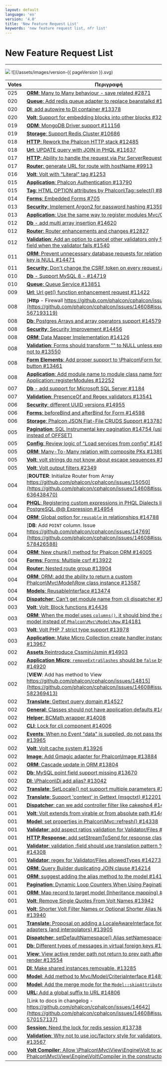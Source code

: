 ```yaml
---
layout: default
language: 'en'
version: '4.0'
title: 'New Feature Request List'
keywords: 'new feature request list, nfr list'
---
```


# New Feature Request List
- - -
![](/assets/images/document-status-stable-success.svg) ![](/assets/images/version-{{ pageVersion }}.svg)



| Votes | Περιγραφή                                                                                                                                                                                                            |
| ----- | -------------------------------------------------------------------------------------------------------------------------------------------------------------------------------------------------------------------- |
| 025   | [**ORM**: Many to Many behaviour - save related #2871](https://github.com/phalcon/cphalcon/issues/14608#issuecomment-563456526)                                                                                      |
| 020   | [**Queue**: Add redis queue adapter to replace beanstalkd #13385](https://github.com/phalcon/cphalcon/issues/14608#issuecomment-563462564)                                                                           |
| 020   | [**DI**: add autowire to DI container #13378](https://github.com/phalcon/cphalcon/issues/14608#issuecomment-563462162)                                                                                               |
| 020   | [**Volt**: Support for embedding blocks into other blocks #329](https://github.com/phalcon/cphalcon/issues/14608#issuecomment-563450829)                                                                             |
| 019   | [**ODM**: MongoDB Driver support #11156 ](https://github.com/phalcon/cphalcon/issues/14608#issuecomment-563457909)                                                                                                   |
| 019   | [**Storage**: Support Redis Cluster #10686](https://github.com/phalcon/cphalcon/issues/14608#issuecomment-563457535)                                                                                                 |
| 018   | [**HTTP**: Rework the Phalcon HTTP stack #12485](https://github.com/phalcon/cphalcon/issues/14608#issuecomment-563460592)                                                                                            |
| 018   | [**Url**: UPDATE query with JOIN in PHQL #11637](https://github.com/phalcon/cphalcon/issues/14608#issuecomment-563458814)                                                                                            |
| 017   | [**HTTP**: Ability to handle the request via Psr ServerRequest #14390](https://github.com/phalcon/cphalcon/issues/14608#issuecomment-563472103)                                                                      |
| 017   | [**Router**: generate URL for route with hostName #9913](https://github.com/phalcon/cphalcon/issues/14608#issuecomment-563457193)                                                                                    |
| 016   | [**Volt**: Volt with "Literal" tag #1253](https://github.com/phalcon/cphalcon/issues/14608#issuecomment-563454743)                                                                                                   |
| 015   | [**Application**: Phalcon Authentication #13790](https://github.com/phalcon/cphalcon/issues/14608#issuecomment-563465535)                                                                                            |
| 015   | [**Tag**: HTML OPTION attributes by Phalcon\Tag::select() #899](https://github.com/phalcon/cphalcon/issues/14608#issuecomment-563454571)                                                                            |
| 014   | [**Forms**: Embedded Forms #705](https://github.com/phalcon/cphalcon/issues/14608#issuecomment-563454291)                                                                                                            |
| 013   | [**Security**: Implement Argon2 for password hashing #13596](https://github.com/phalcon/cphalcon/issues/14608#issuecomment-563464503)                                                                                |
| 013   | [**Application**: Use the same way to register modules Mvc/Cli/Micro](https://github.com/phalcon/cphalcon/issues/14608#issuecomment-563460232)                                                                       |
| 012   | [**Db** - add multi array insertion #14620](https://github.com/phalcon/cphalcon/issues/14608#issuecomment-565614245)                                                                                                 |
| 012   | [**Router**: Router enhancements and changes #12827](https://github.com/phalcon/cphalcon/issues/14608#issuecomment-563460975)                                                                                        |
| 012   | [**Validation**: Add an option to cancel other validators only for the same field when the validator fails #1540](https://github.com/phalcon/cphalcon/issues/14608#issuecomment-563455315)                           |
| 011   | [**ORM**: Prevent unnecessary database requests for relationships where key is NULL #14471](https://github.com/phalcon/cphalcon/issues/14608#issuecomment-563473074)                                                 |
| 011   | [**Security**: Don't change the CSRF token on every request #14413](https://github.com/phalcon/cphalcon/issues/14608#issuecomment-563472592)                                                                         |
| 010   | [**Db** - Support MySQL 8 - #14719 ](https://github.com/phalcon/cphalcon/issues/14608#issuecomment-575210064)                                                                                                        |
| 010   | [**Queue**: Queue Service #13851](https://github.com/phalcon/cphalcon/issues/14608#issuecomment-563466492)                                                                                                           |
| 009   | [**Url**: Url get() function enhancement request #11422](https://github.com/phalcon/cphalcon/issues/14608#issuecomment-563458598)                                                                                    |
| 008   | [**Http** - Firewall https://github.com/phalcon/cphalcon/issues/11389](https://github.com/phalcon/cphalcon/issues/14608#issuecomment-567193119)                                                                      |
| 008   | [**Db**: Postgres Arrays and array operators support #14579](https://github.com/phalcon/cphalcon/issues/14608#issuecomment-563474058)                                                                                |
| 008   | [**Security**: Security Improvement #14456](https://github.com/phalcon/cphalcon/issues/14608#issuecomment-563472866)                                                                                                 |
| 008   | [**ORM**: Data Mapper Implementation #14126](https://github.com/phalcon/cphalcon/issues/14608#issuecomment-563470384)                                                                                                |
| 008   | [**Validation**: Forms should transform "" to NULL unless explicitly told not to #13550](https://github.com/phalcon/cphalcon/issues/14608#issuecomment-563463763)                                                    |
| 008   | [**Form Elements**: Add proper support to \Phalcon\Form for Radio button #13461](https://github.com/phalcon/cphalcon/issues/14608#issuecomment-563462831)                                                          |
| 008   | [**Application**: Add module name to module class name format in Application::registerModules #12252](https://github.com/phalcon/cphalcon/issues/14608#issuecomment-563459928)                                       |
| 007   | [**Db** - add support for Microsoft SQL Server #1184](https://github.com/phalcon/cphalcon/issues/14608#issuecomment-564031896)                                                                                       |
| 007   | [**Validation**: PresenceOf and Regex validators #13541](https://github.com/phalcon/cphalcon/issues/14608#issuecomment-563463446)                                                                                    |
| 006   | [**Security**: different UUID versions #14955](https://github.com/phalcon/cphalcon/issues/14608#issuecomment-618686517)                                                                                              |
| 006   | [**Forms**: beforeBind and afterBind for Form #14598](https://github.com/phalcon/cphalcon/issues/14608#issuecomment-563474183)                                                                                       |
| 006   | [**Storage**: Phalcon JSON Flat-File CRUDS Support #13783](https://github.com/phalcon/cphalcon/issues/14608#issuecomment-563465319)                                                                                  |
| 005   | [**Pagination**: SQL Instrumental key pagination #14754 (using LIMIT instead of OFFSET)](https://github.com/phalcon/cphalcon/issues/14608#issuecomment-577485346)                                                    |
| 005   | [**Config**: Review logic of "Load services from config" #14564](https://github.com/phalcon/cphalcon/issues/14608#issuecomment-563473911)                                                                            |
| 005   | [**ORM**: Many-To-Many relation with composite PKs #13890](https://github.com/phalcon/cphalcon/issues/14608#issuecomment-563467094)                                                                                  |
| 005   | [**Volt**: volt strings do not know about escape sequences #12888](https://github.com/phalcon/cphalcon/issues/14608#issuecomment-563461156)                                                                          |
| 005   | [**Volt**: Volt output filters #2349](https://github.com/phalcon/cphalcon/issues/14608#issuecomment-563455702)                                                                                                       |
| 004   | [**ROUTER**: Initialize Router from Array https://github.com/phalcon/cphalcon/issues/15050](https://github.com/phalcon/cphalcon/issues/14608#issuecomment-636438470)                                                 |
| 004   | [**PHQL**: Registering custom expressions in PHQL Dialects like PostgreSQL @@ Expression #14954](https://github.com/phalcon/cphalcon/issues/14608#issuecomment-618686731)                                            |
| 004   | [**ORM**: Global option for `reusable` in relationships #14788  ](https://github.com/phalcon/cphalcon/issues/14608#issuecomment-580074598)                                                                           |
| 004   | [**DB**: Add `POINT` column. Issue https://github.com/phalcon/cphalcon/issues/14769](https://github.com/phalcon/cphalcon/issues/14608#issuecomment-578426588)                                                        |
| 004   | [**ORM**: New chunk() method for Phalcon ORM #14005](https://github.com/phalcon/cphalcon/issues/14608#issuecomment-563469164)                                                                                        |
| 004   | [**Forms**: Forms: Multiple csrf #13922](https://github.com/phalcon/cphalcon/issues/14608#issuecomment-563467909)                                                                                                    |
| 004   | [**Router**: Nested route group #13904](https://github.com/phalcon/cphalcon/issues/14608#issuecomment-563467331)                                                                                                     |
| 004   | [**ORM**: ORM: add the ability to return a custom Phalcon\Mvc\Model\Row class instance #13587](https://github.com/phalcon/cphalcon/issues/14608#issuecomment-563464329)                                           |
| 004   | [**Models**: ReusableInterface #13474](https://github.com/phalcon/cphalcon/issues/14608#issuecomment-563463272)                                                                                                      |
| 004   | [**Dispatcher**: Can't get module name from cli dispatcher #13229](https://github.com/phalcon/cphalcon/issues/14608#issuecomment-563461811)                                                                          |
| 003   | [**Volt**: Volt: Block functions #14436](https://github.com/phalcon/cphalcon/issues/14608#issuecomment-563472761)                                                                                                    |
| 003   | [**ORM**: When the model uses `columns()`, it should bind the original model instead of `Phalcon\Mvc\Model\Row` #14181](https://github.com/phalcon/cphalcon/issues/14608#issuecomment-563470662)                  |
| 003   | [**Volt**: Volt PHP 7 strict type support #13978](https://github.com/phalcon/cphalcon/issues/14608#issuecomment-563468935)                                                                                           |
| 003   | [**Application**: Make Micro Collection create handler instance with DI #13967](https://github.com/phalcon/cphalcon/issues/14608#issuecomment-563468734)                                                             |
| 002   | [**Assets** Reintroduce Cssmin/Jsmin #14903](https://github.com/phalcon/cphalcon/issues/14608#issuecomment-612258064)                                                                                                |
| 002   | [**Application Micro**: `removeExtraSlashes` should be `false` by default  #14920  ](https://github.com/phalcon/cphalcon/issues/14608#issuecomment-612254092)                                                        |
| 002   | [**VIEW**: Add has method to View https://github.com/phalcon/cphalcon/issues/14815](https://github.com/phalcon/cphalcon/issues/14608#issuecomment-582369413)                                                         |
| 002   | [**Translate**: Gettext query domain #14527](https://github.com/phalcon/cphalcon/issues/14608#issuecomment-563473701)                                                                                                |
| 002   | [**General**: Classes should not have application defaults #14412](https://github.com/phalcon/cphalcon/issues/14608#issuecomment-563472373)                                                                          |
| 002   | [**Helper**: BCMath wrapper #14008](https://github.com/phalcon/cphalcon/issues/14608#issuecomment-563469554)                                                                                                         |
| 002   | [**CLI**: Lock for cli component #14006](https://github.com/phalcon/cphalcon/issues/14608#issuecomment-563469269)                                                                                                    |
| 002   | [**Events**: When no Event "data" is supplied, do not pass the parameter #13965](https://github.com/phalcon/cphalcon/issues/14608#issuecomment-563468580)                                                            |
| 002   | [**Volt**: Volt cache system #13926](https://github.com/phalcon/cphalcon/issues/14608#issuecomment-563468064)                                                                                                        |
| 002   | [**Image**: Add Gmagic adapter for Phalcon\Image #13884](https://github.com/phalcon/cphalcon/issues/14608#issuecomment-563466912)                                                                                   |
| 002   | [**ORM**: Cascade update in ORM #13804](https://github.com/phalcon/cphalcon/issues/14608#issuecomment-563465830)                                                                                                     |
| 002   | [**Db**: MySQL point field support missing #13670](https://github.com/phalcon/cphalcon/issues/14608#issuecomment-563464733)                                                                                          |
| 002   | [**DI**: \Phalcon\Di add alias? #13042](https://github.com/phalcon/cphalcon/issues/14608#issuecomment-563461382)                                                                                                   |
| 002   | [**Translate**: SetLocale() not support multiple parameters #12202](https://github.com/phalcon/cphalcon/issues/14608#issuecomment-563459713)                                                                         |
| 002   | [**Translate**: Support 'context' in Gettext (msgctxt) #12201](https://github.com/phalcon/cphalcon/issues/14608#issuecomment-563459537)                                                                              |
| 001   | [**Dispatcher**: can we add controller filter like cakephp4 #14902](https://github.com/phalcon/cphalcon/issues/14608#issuecomment-612260608)                                                                         |
| 001   | [**Volt**: Volt extends from virable or from absolute path #14411](https://github.com/phalcon/cphalcon/issues/14608#issuecomment-563472223)                                                                          |
| 001   | [**Model**: set properties in Phalcon\Mvc::refresh() #14338](https://github.com/phalcon/cphalcon/issues/14608#issuecomment-563471609)                                                                               |
| 001   | [**Validator**: add aspect ratios validation for Validator/Files #14327](https://github.com/phalcon/cphalcon/issues/14608#issuecomment-563471422)                                                                    |
| 001   | [**HTTP Response**: add setStreamToSend for response class #14309](https://github.com/phalcon/cphalcon/issues/14608#issuecomment-563471281)                                                                          |
| 001   | [**Validator**: validation :field should use translation pattern %field% #14308](https://github.com/phalcon/cphalcon/issues/14608#issuecomment-563471140)                                                            |
| 001   | [**Validator**: regex for Validator/Files allowedTypes #14273](https://github.com/phalcon/cphalcon/issues/14608#issuecomment-563471018)                                                                              |
| 001   | [**ORM**: Query Builder duplicating JOIN clause #14214](https://github.com/phalcon/cphalcon/issues/14608#issuecomment-563470840)                                                                                     |
| 001   | [**ORM**: suggest adding the alias method to the model #14185](https://github.com/phalcon/cphalcon/issues/14608#issuecomment-563470748)                                                                              |
| 001   | [**Pagination**: Dynamic Loop Counters When Using Pagination #14046](https://github.com/phalcon/cphalcon/issues/14608#issuecomment-563469839)                                                                        |
| 001   | [**ORM**: Map record to target model (Inheritance mapping) #14007](https://github.com/phalcon/cphalcon/issues/14608#issuecomment-563469360)                                                                          |
| 001   | [**Volt**: Remove Single Quotes From Volt Names #13942](https://github.com/phalcon/cphalcon/issues/14608#issuecomment-563468440)                                                                                     |
| 001   | [**Volt**: Shorter Volt Filter Names or Optional Shorter Alias Names #13940](https://github.com/phalcon/cphalcon/issues/14608#issuecomment-563468162)                                                                |
| 001   | [**Translate**: Proposal on adding a LocaleAwareInterface for Translate adapters (and interpolators) #13905](https://github.com/phalcon/cphalcon/issues/14608#issuecomment-563467599)                                |
| 001   | [**Dispatcher**: setDefaultNamespace() Alias setNamespace() #13814](https://github.com/phalcon/cphalcon/issues/14608#issuecomment-563466372)                                                                         |
| 001   | [**Db**: Different types of messages in virtual foreign keys #13801](https://github.com/phalcon/cphalcon/issues/14608#issuecomment-563465704)                                                                        |
| 001   | [**View**: View active render path not return to prev path after partial render #13554](https://github.com/phalcon/cphalcon/issues/14608#issuecomment-563463890)                                                     |
| 001   | [**DI**: Make shared instances removable. #13285](https://github.com/phalcon/cphalcon/issues/14608#issuecomment-563461980)                                                                                           |
| 000   | [**Model**: Add method to Mvc/Model/CriteriaInterface #14818](https://github.com/phalcon/cphalcon/issues/14608#issuecomment-612263365)                                                                               |
| 000   | [**Model**: Add the merge mode for the `Model::skipAttributes()` #14934](https://github.com/phalcon/cphalcon/issues/14608#issuecomment-612256783)                                                                    |
| 000   | [**URL:** Add a global suffix to URL #14806](https://github.com/phalcon/cphalcon/issues/14608#issuecomment-581779401)                                                                                                |
| 000   | [Link to docs in changelog -  https://github.com/phalcon/cphalcon/issues/14642](https://github.com/phalcon/cphalcon/issues/14608#issuecomment-570157137)                                                             |
| 000   | [**Session**: Need the lock for redis session #13738](https://github.com/phalcon/cphalcon/issues/14608#issuecomment-563464989)                                                                                       |
| 000   | [**Validation**: Why not to use ioc/factory style for validators like filters? #13567](https://github.com/phalcon/cphalcon/issues/14608#issuecomment-563464179)                                                      |
| 000   | [**Volt Compiler**: Allow \Phalcon\Mvc\View\Engine\Volt to accept Phalcon\Mvc\View\Engine\Volt\Compiler in the constructor #2700](https://github.com/phalcon/cphalcon/issues/14608#issuecomment-563456153) |
